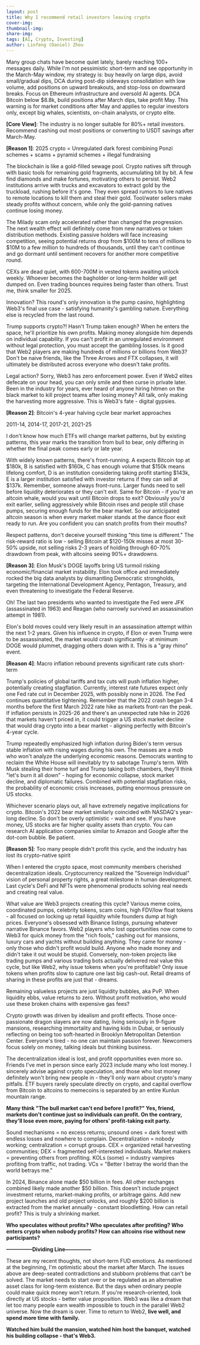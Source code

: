 ```yaml
---
layout: post
title: Why I recommend retail investors leaving crypto
cover-img: 
thumbnail-img: 
share-img: 
tags: [AI, Crypto, Investing]
author: Linfeng (Daniel) Zhou
---
```


Many group chats have become quiet lately, barely reaching 100+ messages daily. While I'm not pessimistic short-term and see opportunity in the March-May window, my strategy is: buy heavily on large dips, avoid small/gradual dips, DCA during post-dip sideways consolidation with low volume, add positions on upward breakouts, and stop-loss on downward breaks. Focus on Ethereum infrastructure and oversold AI agents. DCA Bitcoin below $8.8k, build positions after March dips, take profit May. This warning is for market conditions after May and applies to regular investors only, except big whales, scientists, on-chain analysts, or crypto elite.

**[Core View]**: The industry is no longer suitable for 80%+ retail investors. Recommend cashing out most positions or converting to USDT savings after March-May.

**[Reason 1]**: 2025 crypto = Unregulated dark forest combining Ponzi schemes + scams + pyramid schemes + illegal fundraising

The blockchain is like a gold-filled sewage pool. Crypto natives sift through with basic tools for remaining gold fragments, accumulating bit by bit. A few find diamonds and make fortunes, motivating others to persist. Web2 institutions arrive with trucks and excavators to extract gold by the truckload, rushing before it's gone. They even spread rumors to lure natives to remote locations to kill them and steal their gold. Tool/water sellers make steady profits without concern, while only the gold-panning natives continue losing money.

The Milady scam only accelerated rather than changed the progression. The next wealth effect will definitely come from new narratives or token distribution methods. Existing passive holders will face increasing competition, seeing potential returns drop from $100M to tens of millions to $10M to a few million to hundreds of thousands, until they can't continue and go dormant until sentiment recovers for another more competitive round.

CEXs are dead quiet, with 600-700M in vested tokens awaiting unlock weekly. Whoever becomes the bagholder or long-term holder will get dumped on. Even trading bounces requires being faster than others. Trust me, think smaller for 2025.

Innovation? This round's only innovation is the pump casino, highlighting Web3's final use case - satisfying humanity's gambling nature. Everything else is recycled from the last round.

Trump supports crypto?! Hasn't Trump taken enough? When he enters the space, he'll prioritize his own profits. Making money alongside him depends on individual capability. If you can't profit in an unregulated environment without legal protection, you must accept the gambling losses. Is it good that Web2 players are making hundreds of millions or billions from Web3? Don't be naive friends, like the Three Arrows and FTX collapses, it will ultimately be distributed across everyone who doesn't take profits.

Legal action? Sorry, Web3 has zero enforcement power. Even if Web2 elites defecate on your head, you can only smile and then curse in private later. Been in the industry for years, ever heard of anyone hiring hitmen on the black market to kill project teams after losing money? All talk, only making the harvesting more aggressive. This is Web3's fate - digital gypsies.

**[Reason 2]**: Bitcoin's 4-year halving cycle bear market approaches

2011-14, 2014-17, 2017-21, 2021-25

I don't know how much ETFs will change market patterns, but by existing patterns, this year marks the transition from bull to bear, only differing in whether the final peak comes early or late year.

With widely known patterns, there's front-running. A expects Bitcoin top at $180k, B is satisfied with $160k, C has enough volume that $150k means lifelong comfort, D is an institution considering taking profit starting $143k, E is a larger institution satisfied with investor returns if they can sell at $137k. Remember, someone always front-runs. Larger funds need to sell before liquidity deteriorates or they can't exit. Same for Bitcoin - if you're an altcoin whale, would you wait until Bitcoin drops to exit? Obviously you'd exit earlier, selling aggressively while Bitcoin rises and people still chase pumps, securing enough funds for the bear market. So our anticipated altcoin season is when every market maker stands at the dance floor exit ready to run. Are you confident you can snatch profits from their mouths?

Respect patterns, don't deceive yourself thinking "this time is different." The risk-reward ratio is low - selling Bitcoin at $120-150k misses at most 30-50% upside, not selling risks 2-3 years of holding through 60-70% drawdown from peak, with altcoins seeing 90%+ drawdowns.

**[Reason 3]**: Elon Musk's DOGE layoffs bring US turmoil risking economic/financial market instability. Elon took office and immediately rocked the big data analysts by dismantling Democratic strongholds, targeting the International Development Agency, Pentagon, Treasury, and even threatening to investigate the Federal Reserve.

Oh! The last two presidents who wanted to investigate the Fed were JFK (assassinated in 1963) and Reagan (who narrowly survived an assassination attempt in 1981).

Elon's bold moves could very likely result in an assassination attempt within the next 1-2 years. Given his influence in crypto, if Elon or even Trump were to be assassinated, the market would crash significantly - at minimum DOGE would plummet, dragging others down with it. This is a "gray rhino" event.

**[Reason 4]**: Macro inflation rebound prevents significant rate cuts short-term

Trump's policies of global tariffs and tax cuts will push inflation higher, potentially creating stagflation. Currently, interest rate futures expect only one Fed rate cut in December 2025, with possibly none in 2026. The Fed continues quantitative tightening. Remember that the 2022 crash began 3-4 months before the first March 2022 rate hike as markets front-ran the peak. If inflation persists in 2025-26 and there's an unexpected rate hike in 2026 that markets haven't priced in, it could trigger a US stock market decline that would drag crypto into a bear market - aligning perfectly with Bitcoin's 4-year cycle.

Trump repeatedly emphasized high inflation during Biden's term versus stable inflation with rising wages during his own. The masses are a mob who won't analyze the underlying economic reasons. Democrats wanting to reclaim the White House will inevitably try to sabotage Trump's term. With Musk stealing their home turf and Trump taking both chambers, they'll think "let's burn it all down" - hoping for economic collapse, stock market decline, and diplomatic failures. Combined with potential stagflation risks, the probability of economic crisis increases, putting enormous pressure on US stocks.

Whichever scenario plays out, all have extremely negative implications for crypto. Bitcoin's 2022 bear market similarly coincided with NASDAQ's year-long decline. So don't be overly optimistic - wait and see. If you have money, US stocks are far higher quality assets than crypto. You can research AI application companies similar to Amazon and Google after the dot-com bubble. Be patient.

**[Reason 5]**: Too many people didn't profit this cycle, and the industry has lost its crypto-native spirit

When I entered the crypto space, most community members cherished decentralization ideals. Cryptocurrency realized the "Sovereign Individual" vision of personal property rights, a great milestone in human development. Last cycle's DeFi and NFTs were phenomenal products solving real needs and creating real value.

What value are Web3 projects creating this cycle? Various meme coins, coordinated pumps, celebrity tokens, scam coins, high FDV/low float tokens - all focused on locking up retail liquidity while founders dump at high prices. Everyone's obsessed with Binance listings, pursuing whatever narrative Binance favors. Web2 players who lost opportunities now come to Web3 for quick money from the "rich fools," cashing out for mansions, luxury cars and yachts without building anything. They came for money - only those who didn't profit would build. Anyone who made money and didn't take it out would be stupid. Conversely, non-token projects like trading pumps and various trading bots actually delivered real value this cycle, but like Web2, why issue tokens when you're profitable? Only issue tokens when profits slow to capture one last big cash-out. Retail dreams of sharing in these profits are just that - dreams.

Remaining valueless projects are just liquidity bubbles, aka PvP. When liquidity ebbs, value returns to zero. Without profit motivation, who would use these broken chains with expensive gas fees?

Crypto growth was driven by idealism and profit effects. Those once-passionate dragon slayers are now dating, living seriously in 9-figure mansions, researching immortality and having kids in Dubai, or seriously reflecting on being too soft-hearted in Brooklyn Metropolitan Detention Center. Everyone's tired - no one can maintain passion forever. Newcomers focus solely on money, talking ideals but thinking business.

The decentralization ideal is lost, and profit opportunities even more so. Friends I've met in person since early 2023 include many who lost money. I sincerely advise against crypto speculation, and those who lost money definitely won't bring new people in - they'll only warn about crypto's many pitfalls. ETF buyers rarely speculate directly on crypto, and capital overflow from Bitcoin to altcoins to memecoins is separated by an entire Kunlun mountain range.

**Many think "The bull market can't end before I profit?" Yes, friend, markets don't continue just so individuals can profit. On the contrary, they'll lose even more, paying for others' profit-taking exit party.**

Sound mechanisms = no excess returns; unsound ones = dark forest with endless losses and nowhere to complain. Decentralization = nobody working; centralization = corrupt groups. CEX = organized retail harvesting communities; DEX = fragmented self-interested individuals. Market makers = preventing others from profiting. KOLs (some) = industry vampires profiting from traffic, not trading. VCs = "Better I betray the world than the world betrays me."

In 2024, Binance alone made $50 billion in fees. All other exchanges combined likely made another $50 billion. This doesn't include project investment returns, market-making profits, or arbitrage gains. Add new project launches and old project unlocks, and roughly $200 billion is extracted from the market annually - constant bloodletting. How can retail profit? This is truly a shrinking market.

**Who speculates without profits? Who speculates after profiting? Who enters crypto when nobody profits? How can altcoins rise without new participants?**

**—————Dividing Line—————**

These are my recent thoughts, not short-term FUD emotions. As mentioned at the beginning, I'm optimistic about the market after March. The issues above are deep-seated contradictions and stubborn problems that can't be solved. The market needs to start over or be regulated as an alternative asset class for long-term existence. But the days when ordinary people could make quick money won't return. If you're research-oriented, look directly at US stocks - better value proposition. Web3 was like a dream that let too many people earn wealth impossible to touch in the parallel Web2 universe. Now the dream is over. Time to return to Web2, **live well, and spend more time with family.**

**Watched him build the mansion, watched him host the banquet, watched his building collapse - that's Web3.**